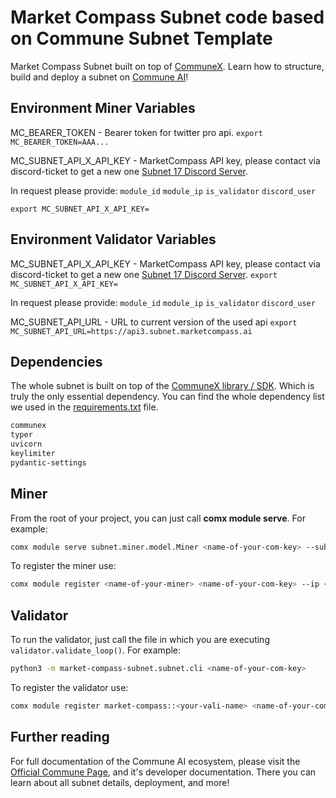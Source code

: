 # Market Compass Subnet code based on Commune Subnet Template

Market Compass Subnet built on top of [CommuneX](https://github.com/agicommies/communex).
Learn how to structure, build and deploy a subnet on [Commune AI](https://communeai.org/)!

## Environment Miner Variables

MC_BEARER_TOKEN - Bearer token for twitter pro api.
`export MC_BEARER_TOKEN=AAA...`

MC_SUBNET_API_X_API_KEY - MarketCompass API key, please contact via discord-ticket to get a new one [Subnet 17 Discord Server](https://discord.gg/9KXf3BMCJA).

In request please provide: `module_id` `module_ip` `is_validator` `discord_user`

`export MC_SUBNET_API_X_API_KEY=`

## Environment Validator Variables
MC_SUBNET_API_X_API_KEY - MarketCompass API key, please contact via discord-ticket to get a new one [Subnet 17 Discord Server](https://discord.gg/9KXf3BMCJA).
`export MC_SUBNET_API_X_API_KEY=`

In request please provide: `module_id` `module_ip` `is_validator` `discord_user`

MC_SUBNET_API_URL - URL to current version of the used api
`export MC_SUBNET_API_URL=https://api3.subnet.marketcompass.ai`

## Dependencies
The whole subnet is built on top of the [CommuneX library / SDK](https://github.com/agicommies/communex).
Which is truly the only essential dependency.
You can find the whole dependency list we used in the [requirements.txt](requirements.txt) file.

```txt
communex
typer
uvicorn
keylimiter
pydantic-settings
```

## Miner

From the root of your project, you can just call **comx module serve**. For example:

```sh
comx module serve subnet.miner.model.Miner <name-of-your-com-key> --subnets-whitelist 17 --ip 0.0.0.0 --port 8000
```

To register the miner use:
```sh
comx module register <name-of-your-miner> <name-of-your-com-key> --ip <your-ip-of-the-server> --port 8000 --netuid 17  
```

## Validator

To run the validator, just call the file in which you are executing `validator.validate_loop()`. For example:

```sh
python3 -m market-compass-subnet.subnet.cli <name-of-your-com-key>
```

To register the validator use:
```sh
comx module register market-compass::<your-vali-name> <name-of-your-com-key> --netuid 17  
```

## Further reading
For full documentation of the Commune AI ecosystem, please visit the [Official Commune Page](https://communeai.org/),
and it's developer documentation. There you can learn about all subnet details, deployment, and more!

